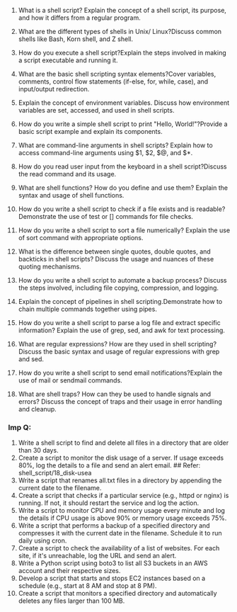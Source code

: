 1. What is a shell script? Explain the concept of a shell script, its purpose, and how it differs from a regular program.
2. What are the different types of shells in Unix/ Linux?Discuss common shells like Bash, Korn shell, and Z shell.
3. How do you execute a shell script?Explain the steps involved in making a script executable and running it.
4. What are the basic shell scripting syntax elements?Cover variables, comments, control flow statements (if-else, for, while, case), and input/output redirection.
5. Explain the concept of environment variables. Discuss how environment variables are set, accessed, and used in shell scripts.
6. How do you write a simple shell script to print "Hello, World!"?Provide a basic script example and explain its components.

7. What are command-line arguments in shell scripts? Explain how to access command-line arguments using $1, $2, $@, and $*.
8. How do you read user input from the keyboard in a shell script?Discuss the read command and its usage.
9. What are shell functions? How do you define and use them? Explain the syntax and usage of shell functions.
10. How do you write a shell script to check if a file exists and is readable? Demonstrate the use of test or [] commands for file checks.
11. How do you write a shell script to sort a file numerically? Explain the use of sort command with appropriate options.
12. What is the difference between single quotes, double quotes, and backticks in shell scripts? Discuss the usage and nuances of these quoting mechanisms.

13. How do you write a shell script to automate a backup process? Discuss the steps involved, including file copying, compression, and logging.
14. Explain the concept of pipelines in shell scripting.Demonstrate how to chain multiple commands together using pipes.
15. How do you write a shell script to parse a log file and extract specific information? Explain the use of grep, sed, and awk for text processing.
16. What are regular expressions? How are they used in shell scripting? Discuss the basic syntax and usage of regular expressions with grep and sed.
17. How do you write a shell script to send email notifications?Explain the use of mail or sendmail commands.
18. What are shell traps? How can they be used to handle signals and errors? Discuss the concept of traps and their usage in error handling and cleanup.



### Imp Q:
1. Write a shell script to find and delete all files in a directory that are older than 30 days.
2. Create a script to monitor the disk usage of a server. If usage exceeds 80%, log the details to a file and send an alert email. ## Refer: shell_script/18_disk-usea 
3. Write a script that renames all.txt files in a directory by appending the current date to the filename.
4. Create a script that checks if a particular service (e.g., httpd or nginx) is running. If not, it should restart the service and log the action.
5. Write a script to monitor CPU and memory usage every minute and log the details if CPU usage is above 90% or memory usage exceeds 75%.
6. Write a script that performs a backup of a specified directory and compresses it with the current date in the filename. Schedule it to run daily using cron.
7. Create a script to check the availability of a list of websites. For each site, if it's unreachable, log the URL and send an alert.
8. Write a Python script using boto3 to list all S3 buckets in an AWS account and their respective sizes.
9. Develop a script that starts and stops EC2 instances based on a schedule (e.g., start at 8 AM and stop at 8 PM).
10. Create a script that monitors a specified directory and automatically deletes any files larger than 100 MB.




